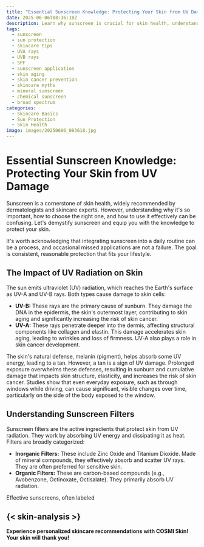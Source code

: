 ```yaml
---
title: "Essential Sunscreen Knowledge: Protecting Your Skin from UV Damage"
date: 2025-06-06T08:36:18Z
description: Learn why sunscreen is crucial for skin health, understand UV types, find out how to apply it correctly, and clear up common myths about sun protection.
tags:
  - sunscreen
  - sun protection
  - skincare tips
  - UVA rays
  - UVB rays
  - SPF
  - sunscreen application
  - skin aging
  - skin cancer prevention
  - skincare myths
  - mineral sunscreen
  - chemical sunscreen
  - broad spectrum
categories:
  - Skincare Basics
  - Sun Protection
  - Skin Health
image: images/20250606_083618.jpg
---
```


# Essential Sunscreen Knowledge: Protecting Your Skin from UV Damage

Sunscreen is a cornerstone of skin health, widely recommended by dermatologists and skincare experts. However, understanding why it's so important, how to choose the right one, and how to use it effectively can be confusing. Let's demystify sunscreen and equip you with the knowledge to protect your skin.

It's worth acknowledging that integrating sunscreen into a daily routine can be a process, and occasional missed applications are not a failure. The goal is consistent, reasonable protection that fits your lifestyle.

## The Impact of UV Radiation on Skin

The sun emits ultraviolet (UV) radiation, which reaches the Earth's surface as UV-A and UV-B rays. Both types cause damage to skin cells:

*   **UV-B:** These rays are the primary cause of sunburn. They damage the DNA in the epidermis, the skin's outermost layer, contributing to skin aging and significantly increasing the risk of skin cancer.
*   **UV-A:** These rays penetrate deeper into the dermis, affecting structural components like collagen and elastin. This damage accelerates skin aging, leading to wrinkles and loss of firmness. UV-A also plays a role in skin cancer development.

The skin's natural defense, melanin (pigment), helps absorb some UV energy, leading to a tan. However, a tan is a sign of UV damage. Prolonged exposure overwhelms these defenses, resulting in sunburn and cumulative damage that impacts skin structure, elasticity, and increases the risk of skin cancer. Studies show that even everyday exposure, such as through windows while driving, can cause significant, visible changes over time, particularly on the side of the body exposed to the window.

## Understanding Sunscreen Filters

Sunscreen filters are the active ingredients that protect skin from UV radiation. They work by absorbing UV energy and dissipating it as heat. Filters are broadly categorized:

*   **Inorganic Filters:** These include Zinc Oxide and Titanium Dioxide. Made of mineral compounds, they effectively absorb and scatter UV rays. They are often preferred for sensitive skin.
*   **Organic Filters:** These are carbon-based compounds (e.g., Avobenzone, Octinoxate, Octisalate). They primarily absorb UV radiation.

Effective sunscreens, often labeled 

{< skin-analysis >}
---  
**Experience personalized skincare recommendations with COSMI Skin! Your skin will thank you!**
